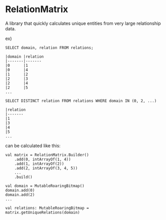 # RelationMatrix

A library that quickly calculates unique entities from very large relationship data.

ex)
```
SELECT domain, relation FROM relations;

|domain |relation
|-------|-------
|0      |1
|0      |4
|1      |2
|2      |3
|2      |4
|2      |5
...
```

```
SELECT DISTINCT relation FROM relations WHERE domain IN (0, 2, ...)

|relation
|-------
|1
|3
|4
|5
...
```
can be calculated like this:
```
val matrix = RelationMatrix.Builder()
    .add(0, intArrayOf(1, 4))
    .add(1, intArrayOf(2))
    .add(2, intArrayOf(3, 4, 5))
    ...
    .build()
```
```
val domain = MutableRoaringBitmap()
domain.add(0)
domain.add(2)
...

val relations: MutableRoaringBitmap = matrix.getUniqueRelations(domain)
```


